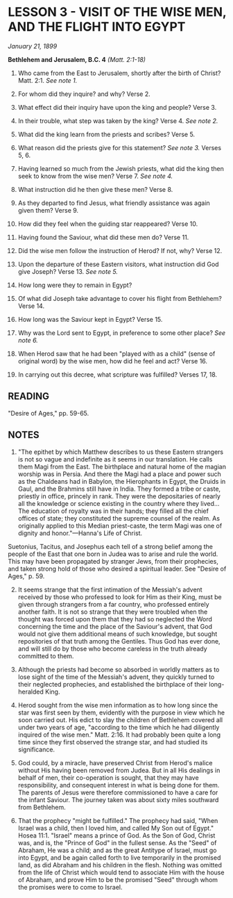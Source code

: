 # LESSON 3 - VISIT OF THE WISE MEN, AND THE FLIGHT INTO EGYPT

*January 21, 1899*

**Bethlehem and Jerusalem, B.C. 4**
*(Matt. 2:1-18)*

1. Who came from the East to Jerusalem, shortly after the birth of Christ? Matt. 2:1. *See note 1.*

2. For whom did they inquire? and why? Verse 2.

3. What effect did their inquiry have upon the king and people? Verse 3.

4. In their trouble, what step was taken by the king? Verse 4. *See note 2.*

5. What did the king learn from the priests and scribes? Verse 5.

6. What reason did the priests give for this statement? *See note 3.* Verses 5, 6.

7. Having learned so much from the Jewish priests, what did the king then seek to know from the wise men? Verse 7. *See note 4.*

8. What instruction did he then give these men? Verse 8.

9. As they departed to find Jesus, what friendly assistance was again given them? Verse 9.

10. How did they feel when the guiding star reappeared? Verse 10.

11. Having found the Saviour, what did these men do? Verse 11.

12. Did the wise men follow the instruction of Herod? If not, why? Verse 12.

13. Upon the departure of these Eastern visitors, what instruction did God give Joseph? Verse 13. *See note 5.*

14. How long were they to remain in Egypt?

15. Of what did Joseph take advantage to cover his flight from Bethlehem? Verse 14.

16. How long was the Saviour kept in Egypt? Verse 15.

17. Why was the Lord sent to Egypt, in preference to some other place? *See note 6.*

18. When Herod saw that he had been "played with as a child" (sense of original word) by the wise men, how did he feel and act? Verse 16.

19. In carrying out this decree, what scripture was fulfilled? Verses 17, 18.

## READING

"Desire of Ages," pp. 59-65.

## NOTES

1. "The epithet by which Matthew describes to us these Eastern strangers is not so vague and indefinite as it seems in our translation. He calls them Magi from the East. The birthplace and natural home of the magian worship was in Persia. And there the Magi had a place and power such as the Chaldeans had in Babylon, the Hierophants in Egypt, the Druids in Gaul, and the Brahmins still have in India. They formed a tribe or caste, priestly in office, princely in rank. They were the depositaries of nearly all the knowledge or science existing in the country where they lived... The education of royalty was in their hands; they filled all the chief offices of state; they constituted the supreme counsel of the realm. As originally applied to this Median priest-caste, the term Magi was one of dignity and honor."—Hanna's Life of Christ.

Suetonius, Tacitus, and Josephus each tell of a strong belief among the people of the East that one born in Judea was to arise and rule the world. This may have been propagated by stranger Jews, from their prophecies, and taken strong hold of those who desired a spiritual leader. See "Desire of Ages," p. 59.

2. It seems strange that the first intimation of the Messiah's advent received by those who professed to look for Him as their King, must be given through strangers from a far country, who professed entirely another faith. It is not so strange that they were troubled when the thought was forced upon them that they had so neglected the Word concerning the time and the place of the Saviour's advent, that God would not give them additional means of such knowledge, but sought repositories of that truth among the Gentiles. Thus God has ever done, and will still do by those who become careless in the truth already committed to them.

3. Although the priests had become so absorbed in worldly matters as to lose sight of the time of the Messiah's advent, they quickly turned to their neglected prophecies, and established the birthplace of their long-heralded King.

4. Herod sought from the wise men information as to how long since the star was first seen by them, evidently with the purpose in view which he soon carried out. His edict to slay the children of Bethlehem covered all under two years of age, "according to the time which he had diligently inquired of the wise men." Matt. 2:16. It had probably been quite a long time since they first observed the strange star, and had studied its significance.

5. God could, by a miracle, have preserved Christ from Herod's malice without His having been removed from Judea. But in all His dealings in behalf of men, their co-operation is sought, that they may have responsibility, and consequent interest in what is being done for them. The parents of Jesus were therefore commissioned to have a care for the infant Saviour. The journey taken was about sixty miles southward from Bethlehem.

6. That the prophecy "might be fulfilled." The prophecy had said, "When Israel was a child, then I loved him, and called My Son out of Egypt." Hosea 11:1. "Israel" means a prince of God. As the Son of God, Christ was, and is, the "Prince of God" in the fullest sense. As the "Seed" of Abraham, He was a child; and as the great Antitype of Israel, must go into Egypt, and be again called forth to live temporarily in the promised land, as did Abraham and his children in the flesh. Nothing was omitted from the life of Christ which would tend to associate Him with the house of Abraham, and prove Him to be the promised "Seed" through whom the promises were to come to Israel.